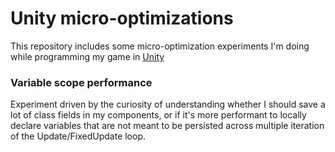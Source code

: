 # Unity micro-optimizations

This repository includes some micro-optimization experiments I'm doing while programming my game in [Unity](https://unity.com)

### Variable scope performance
Experiment driven by the curiosity of understanding whether I should save a lot of class fields in my components, or if it's more performant to locally declare variables that are not meant to be persisted across multiple iteration of the Update/FixedUpdate loop.
